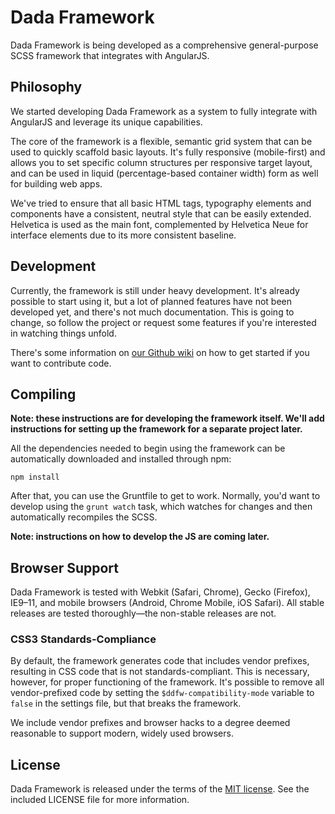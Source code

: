 Dada Framework
==============

Dada Framework is being developed as a comprehensive general-purpose
SCSS framework that integrates with AngularJS.


Philosophy
----------

We started developing Dada Framework as a system to fully integrate with
AngularJS and leverage its unique capabilities.

The core of the framework is a flexible, semantic grid system that can be
used to quickly scaffold basic layouts. It's fully responsive (mobile-first)
and allows you to set specific column structures per responsive target
layout, and can be used in liquid (percentage-based container width)
form as well for building web apps.

We've tried to ensure that all basic HTML tags, typography elements and
components have a consistent, neutral style that can be easily extended.
Helvetica is used as the main font, complemented by Helvetica Neue for
interface elements due to its more consistent baseline.


Development
-----------

Currently, the framework is still under heavy development. It's already
possible to start using it, but a lot of planned features have not been
developed yet, and there's not much documentation. This is going to change,
so follow the project or request some features if you're interested
in watching things unfold.

There's some information on [our Github wiki](https://github.com/msikma/dadafw/wiki)
on how to get started if you want to contribute code.


Compiling
---------

**Note: these instructions are for developing the framework itself. We'll
add instructions for setting up the framework for a separate project later.**

All the dependencies needed to begin using the framework can be automatically
downloaded and installed through npm:

    npm install

After that, you can use the Gruntfile to get to work. Normally, you'd want
to develop using the `grunt watch` task, which watches for changes and then
automatically recompiles the SCSS.

**Note: instructions on how to develop the JS are coming later.**


Browser Support
---------------

Dada Framework is tested with Webkit (Safari, Chrome), Gecko (Firefox),
IE9–11, and mobile browsers (Android, Chrome Mobile, iOS Safari). All stable
releases are tested thoroughly—the non-stable releases are not.

### CSS3 Standards-Compliance

By default, the framework generates code that includes vendor prefixes,
resulting in CSS code that is not standards-compliant. This is necessary,
however, for proper functioning of the framework. It's possible to remove all
vendor-prefixed code by setting the `$ddfw-compatibility-mode` variable to
`false` in the settings file, but that breaks the framework.

We include vendor prefixes and browser hacks to a degree deemed reasonable to
support modern, widely used browsers.


License
-------

Dada Framework is released under the terms of the
[MIT license](http://opensource.org/licenses/MIT). See the included LICENSE
file for more information.
